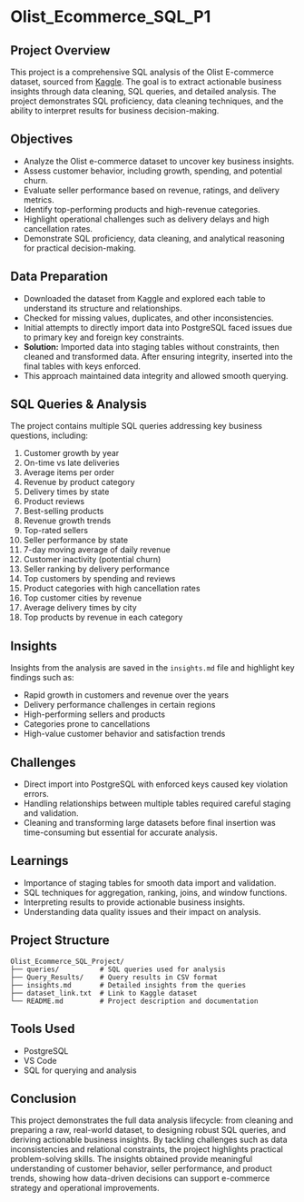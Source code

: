 # Olist_Ecommerce_SQL_P1

## Project Overview
This project is a comprehensive SQL analysis of the Olist E-commerce dataset, sourced from [Kaggle](https://www.kaggle.com/datasets/olistbr/brazilian-ecommerce). The goal is to extract actionable business insights through data cleaning, SQL queries, and detailed analysis. The project demonstrates SQL proficiency, data cleaning techniques, and the ability to interpret results for business decision-making.

## Objectives
- Analyze the Olist e-commerce dataset to uncover key business insights.
- Assess customer behavior, including growth, spending, and potential churn.
- Evaluate seller performance based on revenue, ratings, and delivery metrics.
- Identify top-performing products and high-revenue categories.
- Highlight operational challenges such as delivery delays and high cancellation rates.
- Demonstrate SQL proficiency, data cleaning, and analytical reasoning for practical decision-making.

## Data Preparation
- Downloaded the dataset from Kaggle and explored each table to understand its structure and relationships.  
- Checked for missing values, duplicates, and other inconsistencies.  
- Initial attempts to directly import data into PostgreSQL faced issues due to primary key and foreign key constraints.  
- **Solution:** Imported data into staging tables without constraints, then cleaned and transformed data. After ensuring integrity, inserted into the final tables with keys enforced.  
- This approach maintained data integrity and allowed smooth querying.

## SQL Queries & Analysis
The project contains multiple SQL queries addressing key business questions, including:  
1. Customer growth by year  
2. On-time vs late deliveries  
3. Average items per order  
4. Revenue by product category  
5. Delivery times by state  
6. Product reviews  
7. Best-selling products  
8. Revenue growth trends  
9. Top-rated sellers  
10. Seller performance by state  
11. 7-day moving average of daily revenue  
12. Customer inactivity (potential churn)  
13. Seller ranking by delivery performance  
14. Top customers by spending and reviews  
15. Product categories with high cancellation rates  
16. Top customer cities by revenue  
17. Average delivery times by city  
18. Top products by revenue in each category  

## Insights
Insights from the analysis are saved in the `insights.md` file and highlight key findings such as:  
- Rapid growth in customers and revenue over the years  
- Delivery performance challenges in certain regions  
- High-performing sellers and products  
- Categories prone to cancellations  
- High-value customer behavior and satisfaction trends  

## Challenges
- Direct import into PostgreSQL with enforced keys caused key violation errors.  
- Handling relationships between multiple tables required careful staging and validation.  
- Cleaning and transforming large datasets before final insertion was time-consuming but essential for accurate analysis.  

## Learnings
- Importance of staging tables for smooth data import and validation.  
- SQL techniques for aggregation, ranking, joins, and window functions.  
- Interpreting results to provide actionable business insights.  
- Understanding data quality issues and their impact on analysis.  

## Project Structure

```
Olist_Ecommerce_SQL_Project/
├── queries/          # SQL queries used for analysis
├── Query_Results/    # Query results in CSV format
├── insights.md       # Detailed insights from the queries
├── dataset_link.txt  # Link to Kaggle dataset
└── README.md         # Project description and documentation
```

## Tools Used
- PostgreSQL  
- VS Code  
- SQL for querying and analysis  

## Conclusion
This project demonstrates the full data analysis lifecycle: from cleaning and preparing a raw, real-world dataset, to designing robust SQL queries, and deriving actionable business insights. By tackling challenges such as data inconsistencies and relational constraints, the project highlights practical problem-solving skills. The insights obtained provide meaningful understanding of customer behavior, seller performance, and product trends, showing how data-driven decisions can support e-commerce strategy and operational improvements.



